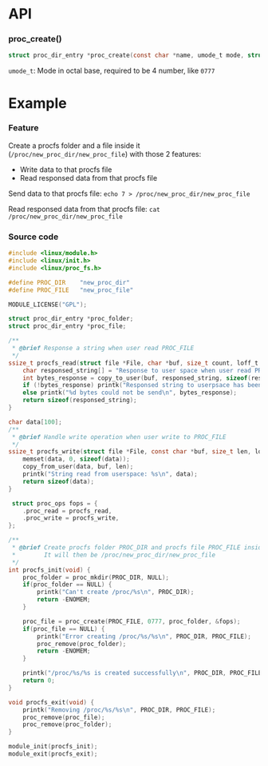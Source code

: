 # API

### proc_create()

```c
struct proc_dir_entry *proc_create(const char *name, umode_t mode, struct proc_dir_entry *parent, const struct proc_ops *proc_ops);
```

``umode_t``: Mode in octal base, required to be 4 number, like ``0777``

# Example

### Feature

Create a procfs folder and a file inside it (``/proc/new_proc_dir/new_proc_file``) with those 2 features:

* Write data to that procfs file
* Read responsed data from that procfs file

Send data to that procfs file: ``echo 7 > /proc/new_proc_dir/new_proc_file``
 
Read responsed data from that procfs file: ``cat /proc/new_proc_dir/new_proc_file``

### Source code

```c
#include <linux/module.h>
#include <linux/init.h>
#include <linux/proc_fs.h>

#define PROC_DIR 	"new_proc_dir"
#define PROC_FILE	"new_proc_file"

MODULE_LICENSE("GPL");

struct proc_dir_entry *proc_folder;
struct proc_dir_entry *proc_file;

/**
 * @brief Response a string when user read PROC_FILE
 */
ssize_t procfs_read(struct file *File, char *buf, size_t count, loff_t *offs) {
	char responsed_string[] = "Response to user space when user read PROC_FILE\n";
	int bytes_response = copy_to_user(buf, responsed_string, sizeof(responsed_string));
	if (!bytes_response) printk("Responsed string to userpsace has been sent\n");
	else printk("%d bytes could not be send\n", bytes_response);
	return sizeof(responsed_string);
}

char data[100];
/**
 * @brief Handle write operation when user write to PROC_FILE
 */
ssize_t procfs_write(struct file *File, const char *buf, size_t len, loff_t *offs) {
	memset(data, 0, sizeof(data));
	copy_from_user(data, buf, len);
	printk("String read from userspace: %s\n", data);
	return sizeof(data);
}

 struct proc_ops fops = {
	.proc_read = procfs_read,
	.proc_write = procfs_write,
};

/**
 * @brief Create procfs folder PROC_DIR and procfs file PROC_FILE inside that folder
 * 		  It will then be /proc/new_proc_dir/new_proc_file
 */
int procfs_init(void) {
	proc_folder = proc_mkdir(PROC_DIR, NULL);
	if(proc_folder == NULL) {
		printk("Can't create /proc/%s\n", PROC_DIR);
		return -ENOMEM;
	}

	proc_file = proc_create(PROC_FILE, 0777, proc_folder, &fops);
	if(proc_file == NULL) {
		printk("Error creating /proc/%s/%s\n", PROC_DIR, PROC_FILE);
		proc_remove(proc_folder);
		return -ENOMEM;
	}

	printk("/proc/%s/%s is created successfully\n", PROC_DIR, PROC_FILE);
	return 0;
}

void procfs_exit(void) {
	printk("Removing /proc/%s/%s\n", PROC_DIR, PROC_FILE);
	proc_remove(proc_file);
	proc_remove(proc_folder);
}

module_init(procfs_init);
module_exit(procfs_exit);
```
